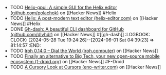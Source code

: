 - TODO [Helix-gpui: A simple GUI for the Helix editor (github.com/polachok)](https://news.ycombinator.com/item?id=40492300) on [[Hacker News]] #Helix
- TODO [Helix: A post-modern text editor (helix-editor.com)](https://news.ycombinator.com/item?id=40487068) on [[Hacker News]] #Helix
- DONE [Gh-dash: A beautiful CLI dashboard for GitHub (github.com/dlvhdr)](https://news.ycombinator.com/item?id=40496150) on [[Hacker News]] #[[gh-dash]]
  :LOGBOOK:
  CLOCK: [2024-05-28 Tue 19:24:26]--[2024-06-01 Sat 04:39:23] =>  81:14:57
  :END:
- TODO [Iroh 0.14.0 – Dial the World (iroh.computer)](https://news.ycombinator.com/item?id=40080427) on [[Hacker News]]
- TODO [Finally an alternative to Big Tech, your new open-source mobile ecosystem (f-droid.org)](https://news.ycombinator.com/item?id=40501027) on [[Hacker News]] #F-Droid
- TODO [A Cursory Look at Cursors (eno-writer.com)](https://news.ycombinator.com/item?id=40470971) on [[Hacker News]]